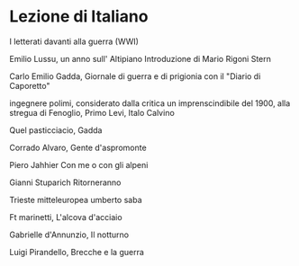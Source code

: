 # Lezione di Italiano

I letterati davanti alla guerra (WWI)

Emilio Lussu, un anno sull' Altipiano
Introduzione di Mario Rigoni Stern


Carlo Emilio Gadda, Giornale di guerra e di prigionia
con il "Diario di Caporetto"

 ingegnere polimi, considerato dalla critica un imprenscindibile del 1900, alla stregua di Fenoglio, Primo Levi, Italo Calvino

Quel pasticciacio, Gadda

Corrado Alvaro, Gente d'aspromonte

Piero Jahhier
Con me o con gli alpeni

Gianni Stuparich
Ritorneranno



Trieste mitteleuropea
umberto saba


Ft marinetti, L'alcova d'acciaio

Gabrielle d'Annunzio, Il notturno

Luigi Pirandello, Brecche e la guerra
<!--stackedit_data:
eyJoaXN0b3J5IjpbMTM5MzAyMzU0MiwxMDAxMzkxMzI2XX0=
-->
